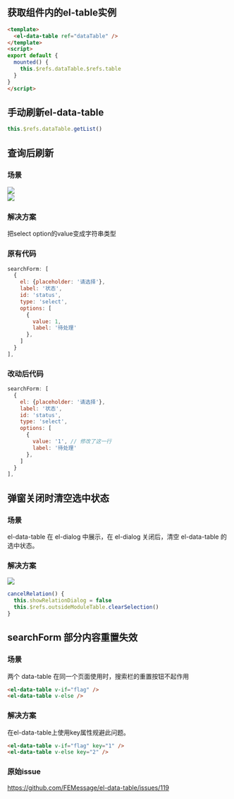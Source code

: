 ## 获取组件内的el-table实例

```html
<template>
  <el-data-table ref="dataTable" />
</template>
<script>
export default {
  mounted() {
    this.$refs.dataTable.$refs.table
  }
}
</script>
```

## 手动刷新el-data-table

```javascript
this.$refs.dataTable.getList()
```

## 查询后刷新

### 场景
![](https://cdn.nlark.com/yuque/0/2018/png/160590/1543571549979-6e8e9121-538d-47f6-a319-3f3941d2f3e0.png#align=left&display=inline&height=406&originHeight=406&originWidth=1344&status=done&width=747)<br />![](https://cdn.nlark.com/yuque/0/2018/png/160590/1543571651982-1aaffcbf-ad2e-471f-948b-d18de3c5c73c.png#align=left&display=inline&height=432&originHeight=432&originWidth=1298&status=done&width=747)

### 解决方案
把select option的value变成字符串类型

### 原有代码

```javascript
searchForm: [
  {
    el: {placeholder: '请选择'},
    label: '状态',
    id: 'status',
    type: 'select',
    options: [
      {
        value: 1,
        label: '待处理'
      },
    ]
  }
],
```

### 改动后代码

```javascript
searchForm: [
  {
    el: {placeholder: '请选择'},
    label: '状态',
    id: 'status',
    type: 'select',
    options: [
      {
        value: '1', // 修改了这一行
        label: '待处理'
      },
    ]
  }
],
```

## 弹窗关闭时清空选中状态

### 场景
el-data-table 在 el-dialog 中展示，在 el-dialog 关闭后，清空 el-data-table 的选中状态。

### 解决方案
![](https://cdn.nlark.com/yuque/0/2018/png/160590/1544089655978-f73452e4-8da6-476e-8dbd-22a975e9a89c.png#align=left&display=inline&height=632&originHeight=632&originWidth=1700&status=done&width=827)

```javascript
cancelRelation() {
  this.showRelationDialog = false
  this.$refs.outsideModuleTable.clearSelection()
}
```

## searchForm 部分内容重置失效
### 场景
两个 data-table 在同一个页面使用时，搜索栏的重置按钮不起作用
```html
<el-data-table v-if="flag" />
<el-data-table v-else />
```
### 解决方案
在el-data-table上使用key属性规避此问题。
```html
<el-data-table v-if="flag" key="1" />
<el-data-table v-else key="2" />
```
### 原始issue
https://github.com/FEMessage/el-data-table/issues/119
